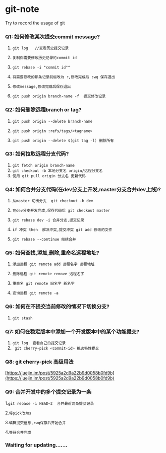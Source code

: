 # git-note
Try to record the usage of git

### Q1: 如何修改某次提交commit message?

1. `git log   //查看历史提交记录`

2. `复制你需要修改历史记录的commit id`

3. `git rebase -i "commit id"^`

4. `将需要修改的那条记录前缀改为 r,修改完成后 :wq 保存退出`

5. `修改message,修改完成后保存退出`

6. `git push origin branch-name -f  提交修改记录`

### Q2: 如何删除远程branch or tag?

1. `git push origin --delete branch-name`

2. `git push origin :refs/tags/<tagname>`

3. `git push origin --delete $(git tag -l) 删除所有`

### Q3: 如何拉取远程分支代码?

1. `git fetch origin branch-name`
2. `git checkout -b 本地分支名 origin/远程分支名`
3. `使用 git pull origin 分支名 更新代码 `

### Q4: 如何合并分支代码(在dev分支上开发,master分支合并dev上线)?

1. `从master 切出分支  git checkout -b dev`

2. `在dev分支开发完成,保存代码后 git checkout master`

3. `git rebase dev -i 合并分支,提交记录`

4. `if 冲突 then  解决冲突,提交冲突 git add 修改的文件`

5. `git rebase --continue 继续合并`

### Q5: 如何查找,添加,删除,重命名远程地址?

1. `添加远程 git remote add 远程名字 远程地址`

2. `删除远程 git remote remove 远程名字`

3. `重命名 git remote 旧名字 新名字`

4. `查询远程 git remote -a`

### Q6: 如何在不提交当前修改的情况下切换分支?

1. `git stash`

### Q7: 如何在稳定版本中添加一个开发版本中的某个功能提交?

1. ` git log  查看自己的提交记录 `
2. ` git cherry-pick <commit-id> 挑选特性提交`

### Q8: git cherry-pick 高级用法
[https://juejin.im/post/5925a2d9a22b9d0058b0fd9b](https://juejin.im/post/5925a2d9a22b9d0058b0fd9b)

### Q9: 合并开发中的多个提交记录为一条

1.`git rebase -i HEAD~2  合并最近两条提交记录`

2.`将pick改为s`

3.`编辑提交信息,:wq保存后开始合并`

4.`等待合并完成`


### Waiting for updating.......
